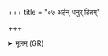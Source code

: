 +++
title = "०७ अर्हन् धनुर् हितम्"

+++
<details><summary>मूलम् (GR)</summary>

अर्हन् धनुर् हितं बिभर्ष्य्  
अर्हन् निष्कं रजन्तं विश्वरूपम् ।  
अर्हन्न् इदं दयसे विश्वम् एजन्  
न ते दूरं न परिष्ठास्ति ते भव  
सद्यः सर्वान् परि पश्यसि भूमिम् ॥
</details>